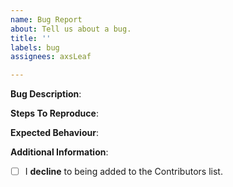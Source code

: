 ```yaml
---
name: Bug Report
about: Tell us about a bug.
title: ''
labels: bug
assignees: axsLeaf

---
```


<!-- Please read through the following very carefully. -->

<!--
- Describe the bug -
A clear and concise description of what the bug is.
-->

**Bug Description**:



<!--
- To reproduce -
Steps to reproduce the behaviour.
-->

**Steps To Reproduce**:



<!--
- Expected behaviour -
A clear and concise description of what you expected to happen.
-->

**Expected Behaviour**:



<!--
- Additional information -
Add any other context about the problem here.
-->

**Additional Information**:



<!--
- Decline contribution acknowledgement -
To tick the checkbox, fill it with an 'x', eg. '- [x]'.

NOTE: THIS OPTION DISALLOWS US FROM PUBLICLY ACKNOWLEDGING YOUR CONTRIBUTION.
-->

- [ ] I **decline** to being added to the Contributors list.

<!-- Thank you for your time! We'll get back to you as soon as possible. -->